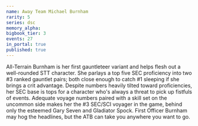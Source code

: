 ```yaml
---
name: Away Team Michael Burnham
rarity: 5
series: dsc
memory_alpha:
bigbook_tier: 3
events: 27
in_portal: true
published: true
---
```


All-Terrain Burnham is her first gauntleteer variant and helps flesh out a well-rounded STT character. She parlays a top five SEC proficiency into two #3 ranked gauntlet pairs; both close enough to catch #1 sleeping if she brings a crit advantage. Despite numbers heavily tilted toward proficiencies, her SEC base is tops for a character who's always a threat to pick up fistfuls of events. Adequate voyage numbers paired with a skill set on the uncommon side makes her the #3 SEC/SCI voyager in the game, behind only the esteemed Gary Seven and Gladiator Spock. First Officer Burnham may hog the headlines, but the ATB can take you anywhere you want to go.
